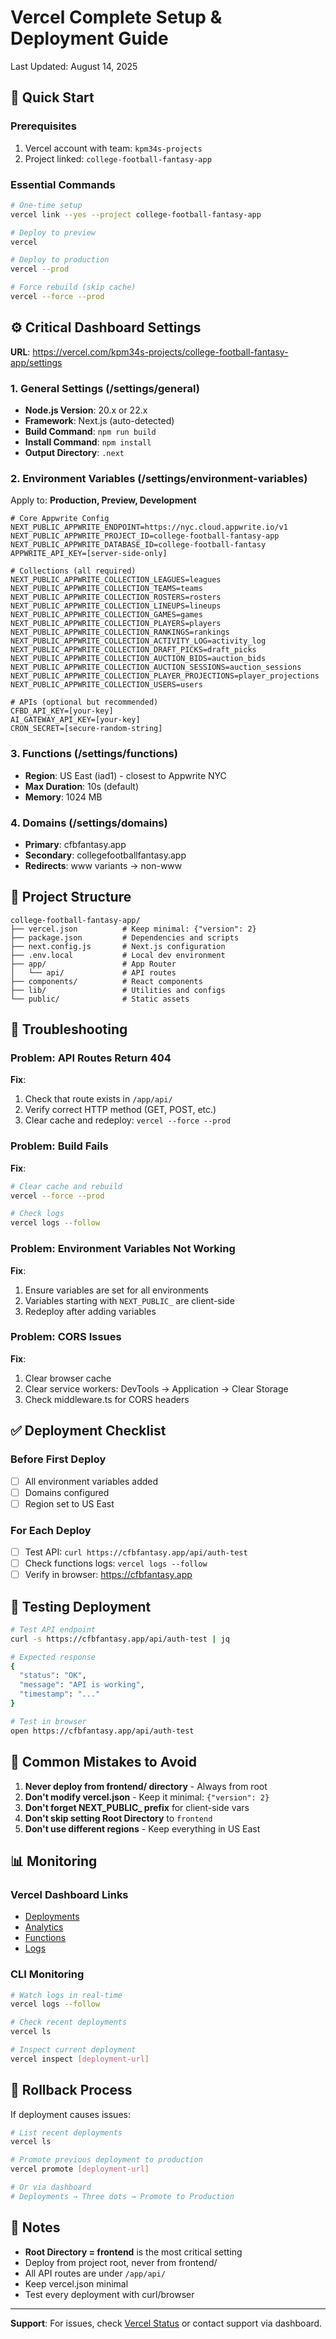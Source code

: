
# Vercel Complete Setup & Deployment Guide

Last Updated: August 14, 2025

## 🚀 Quick Start

### Prerequisites
1. Vercel account with team: `kpm34s-projects`
2. Project linked: `college-football-fantasy-app`

### Essential Commands
```bash
# One-time setup
vercel link --yes --project college-football-fantasy-app

# Deploy to preview
vercel

# Deploy to production
vercel --prod

# Force rebuild (skip cache)
vercel --force --prod
```

## ⚙️ Critical Dashboard Settings

**URL**: https://vercel.com/kpm34s-projects/college-football-fantasy-app/settings

### 1. General Settings (/settings/general)
- **Node.js Version**: 20.x or 22.x
- **Framework**: Next.js (auto-detected)
- **Build Command**: `npm run build`
- **Install Command**: `npm install`
- **Output Directory**: `.next`

### 2. Environment Variables (/settings/environment-variables)
Apply to: **Production, Preview, Development**

```env
# Core Appwrite Config
NEXT_PUBLIC_APPWRITE_ENDPOINT=https://nyc.cloud.appwrite.io/v1
NEXT_PUBLIC_APPWRITE_PROJECT_ID=college-football-fantasy-app
NEXT_PUBLIC_APPWRITE_DATABASE_ID=college-football-fantasy
APPWRITE_API_KEY=[server-side-only]

# Collections (all required)
NEXT_PUBLIC_APPWRITE_COLLECTION_LEAGUES=leagues
NEXT_PUBLIC_APPWRITE_COLLECTION_TEAMS=teams
NEXT_PUBLIC_APPWRITE_COLLECTION_ROSTERS=rosters
NEXT_PUBLIC_APPWRITE_COLLECTION_LINEUPS=lineups
NEXT_PUBLIC_APPWRITE_COLLECTION_GAMES=games
NEXT_PUBLIC_APPWRITE_COLLECTION_PLAYERS=players
NEXT_PUBLIC_APPWRITE_COLLECTION_RANKINGS=rankings
NEXT_PUBLIC_APPWRITE_COLLECTION_ACTIVITY_LOG=activity_log
NEXT_PUBLIC_APPWRITE_COLLECTION_DRAFT_PICKS=draft_picks
NEXT_PUBLIC_APPWRITE_COLLECTION_AUCTION_BIDS=auction_bids
NEXT_PUBLIC_APPWRITE_COLLECTION_AUCTION_SESSIONS=auction_sessions
NEXT_PUBLIC_APPWRITE_COLLECTION_PLAYER_PROJECTIONS=player_projections
NEXT_PUBLIC_APPWRITE_COLLECTION_USERS=users

# APIs (optional but recommended)
CFBD_API_KEY=[your-key]
AI_GATEWAY_API_KEY=[your-key]
CRON_SECRET=[secure-random-string]
```

### 3. Functions (/settings/functions)
- **Region**: US East (iad1) - closest to Appwrite NYC
- **Max Duration**: 10s (default)
- **Memory**: 1024 MB

### 4. Domains (/settings/domains)
- **Primary**: cfbfantasy.app
- **Secondary**: collegefootballfantasy.app
- **Redirects**: www variants → non-www

## 📁 Project Structure

```
college-football-fantasy-app/
├── vercel.json          # Keep minimal: {"version": 2}
├── package.json         # Dependencies and scripts
├── next.config.js       # Next.js configuration
├── .env.local           # Local dev environment
├── app/                 # App Router
│   └── api/             # API routes
├── components/          # React components
├── lib/                 # Utilities and configs
└── public/              # Static assets
```

## 🔧 Troubleshooting

### Problem: API Routes Return 404
**Fix**:
1. Check that route exists in `/app/api/`
2. Verify correct HTTP method (GET, POST, etc.)
3. Clear cache and redeploy: `vercel --force --prod`

### Problem: Build Fails
**Fix**:
```bash
# Clear cache and rebuild
vercel --force --prod

# Check logs
vercel logs --follow
```

### Problem: Environment Variables Not Working
**Fix**:
1. Ensure variables are set for all environments
2. Variables starting with `NEXT_PUBLIC_` are client-side
3. Redeploy after adding variables

### Problem: CORS Issues
**Fix**:
1. Clear browser cache
2. Clear service workers: DevTools → Application → Clear Storage
3. Check middleware.ts for CORS headers

## ✅ Deployment Checklist

### Before First Deploy
- [ ] All environment variables added
- [ ] Domains configured
- [ ] Region set to US East

### For Each Deploy
- [ ] Test API: `curl https://cfbfantasy.app/api/auth-test`
- [ ] Check functions logs: `vercel logs --follow`
- [ ] Verify in browser: https://cfbfantasy.app

## 🎯 Testing Deployment

```bash
# Test API endpoint
curl -s https://cfbfantasy.app/api/auth-test | jq

# Expected response
{
  "status": "OK",
  "message": "API is working",
  "timestamp": "..."
}

# Test in browser
open https://cfbfantasy.app/api/auth-test
```

## 🚨 Common Mistakes to Avoid

1. **Never deploy from frontend/ directory** - Always from root
2. **Don't modify vercel.json** - Keep it minimal: `{"version": 2}`
3. **Don't forget NEXT_PUBLIC_ prefix** for client-side vars
4. **Don't skip setting Root Directory** to `frontend`
5. **Don't use different regions** - Keep everything in US East

## 📊 Monitoring

### Vercel Dashboard Links
- [Deployments](https://vercel.com/kpm34s-projects/college-football-fantasy-app)
- [Analytics](https://vercel.com/kpm34s-projects/college-football-fantasy-app/analytics)
- [Functions](https://vercel.com/kpm34s-projects/college-football-fantasy-app/functions)
- [Logs](https://vercel.com/kpm34s-projects/college-football-fantasy-app/logs)

### CLI Monitoring
```bash
# Watch logs in real-time
vercel logs --follow

# Check recent deployments
vercel ls

# Inspect current deployment
vercel inspect [deployment-url]
```

## 🔄 Rollback Process

If deployment causes issues:
```bash
# List recent deployments
vercel ls

# Promote previous deployment to production
vercel promote [deployment-url]

# Or via dashboard
# Deployments → Three dots → Promote to Production
```

## 📝 Notes

- **Root Directory = frontend** is the most critical setting
- Deploy from project root, never from frontend/
- All API routes are under `/app/api/`
- Keep vercel.json minimal
- Test every deployment with curl/browser

---

**Support**: For issues, check [Vercel Status](https://www.vercel-status.com/) or contact support via dashboard.